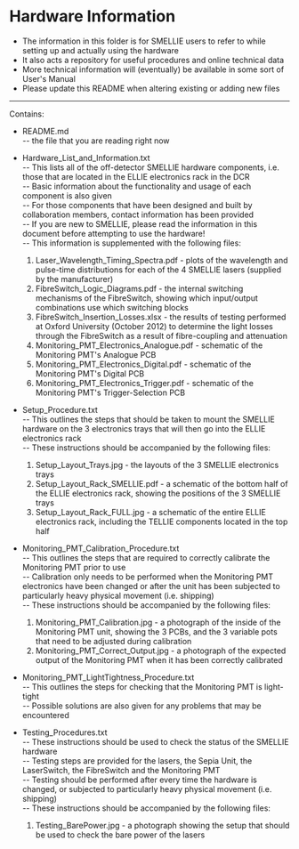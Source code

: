 Hardware Information
=======

* The information in this folder is for SMELLIE users to refer to while setting up and actually using the hardware  
* It also acts a repository for useful procedures and online technical data  
* More technical information will (eventually) be available in some sort of User's Manual  
* Please update this README when altering existing or adding new files  

-------------------------


Contains:  

* README.md  
-- the file that you are reading right now  

* Hardware_List_and_Information.txt  
-- This lists all of the off-detector SMELLIE hardware components, i.e. those that are located in the ELLIE electronics rack in the DCR  
-- Basic information about the functionality and usage of each component is also given  
-- For those components that have been designed and built by collaboration members, contact information has been provided  
-- If you are new to SMELLIE, please read the information in this document before attempting to use the hardware!  
-- This information is supplemented with the following files:  
    1. Laser_Wavelength_Timing_Spectra.pdf - plots of the wavelength and pulse-time distributions for each of the 4 SMELLIE lasers (supplied by the manufacturer)
    2. FibreSwitch_Logic_Diagrams.pdf - the internal switching mechanisms of the FibreSwitch, showing which input/output combinations use which switching blocks
    3. FibreSwitch_Insertion_Losses.xlsx - the results of testing performed at Oxford University (October 2012) to determine the light losses through the FibreSwitch as a result of fibre-coupling and attenuation
    4. Monitoring_PMT_Electronics_Analogue.pdf - schematic of the Monitoring PMT's Analogue PCB
    5. Monitoring_PMT_Electronics_Digital.pdf - schematic of the Monitoring PMT's Digital PCB
    6. Monitoring_PMT_Electronics_Trigger.pdf - schematic of the Monitoring PMT's Trigger-Selection PCB

* Setup_Procedure.txt  
-- This outlines the steps that should be taken to mount the SMELLIE hardware on the 3 electronics trays that will then go into the ELLIE electronics rack  
-- These instructions should be accompanied by the following files:  
    1. Setup_Layout_Trays.jpg - the layouts of the 3 SMELLIE electronics trays
    2. Setup_Layout_Rack_SMELLIE.pdf - a schematic of the bottom half of the ELLIE electronics rack, showing the positions of the 3 SMELLIE trays
    3. Setup_Layout_Rack_FULL.jpg - a schematic of the entire ELLIE electronics rack, including the TELLIE components located in the top half

* Monitoring_PMT_Calibration_Procedure.txt  
-- This outlines the steps that are required to correctly calibrate the Monitoring PMT prior to use  
-- Calibration only needs to be performed when the Monitoring PMT electronics have been changed or after the unit has been subjected to particularly heavy physical movement (i.e. shipping)  
-- These instructions should be accompanied by the following files:  
    1. Monitoring_PMT_Calibration.jpg - a photograph of the inside of the Monitoring PMT unit, showing the 3 PCBs, and the 3 variable pots that need to be adjusted during calibration
    2. Monitoring_PMT_Correct_Output.jpg - a photograph of the expected output of the Monitoring PMT when it has been correctly calibrated

* Monitoring_PMT_LightTightness_Procedure.txt  
-- This outlines the steps for checking that the Monitoring PMT is light-tight  
-- Possible solutions are also given for any problems that may be encountered  

* Testing_Procedures.txt  
-- These instructions should be used to check the status of the SMELLIE hardware  
-- Testing steps are provided for the lasers, the Sepia Unit, the LaserSwitch, the FibreSwitch and the Monitoring PMT  
-- Testing should be performed after every time the hardware is changed, or subjected to particularly heavy physical movement (i.e. shipping)  
-- These instructions should be accompanied by the following files:  
    1. Testing_BarePower.jpg - a photograph showing the setup that should be used to check the bare power of the lasers
